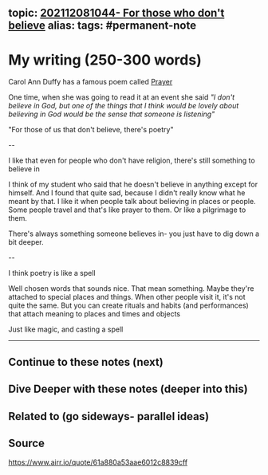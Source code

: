 topic: [202112081044- For those who don't believe](.md)
alias: 
tags: #permanent-note
---

# My writing (250-300 words)

Carol Ann Duffy has a famous poem called [Prayer](https://www.thepoetryexchange.co.uk/prayer-carol-ann-duffy)

One time, when she was going to read it at an event she said *"I don't believe in God, but one of the things that I think would be lovely about believing in God would be the sense that someone is listening"*

"For those of us that don't believe, there's poetry"

-- 

I like that even for people who don't have religion, there's still something to believe in

I think of my student who said that he doesn't believe in anything except for himself. And I found that quite sad, because I didn't really know what he meant by that. I like it when people talk about believing in places or people. Some people travel and that's like prayer to them. Or like a pilgrimage to them.

There's always something someone believes in- you just have to dig down a bit deeper.

--

I think poetry is like a spell

Well chosen words that sounds nice. That mean something. Maybe they're attached to special places and things. When other people visit it, it's not quite the same. But you can create rituals and habits (and performances) that attach meaning to places and times and objects

Just like magic, and casting a spell

---
## Continue to these notes (next)
		
## Dive Deeper with these notes (deeper into this)
		
## Related to (go sideways- parallel ideas)
	
## Source
https://www.airr.io/quote/61a880a53aae6012c8839cff